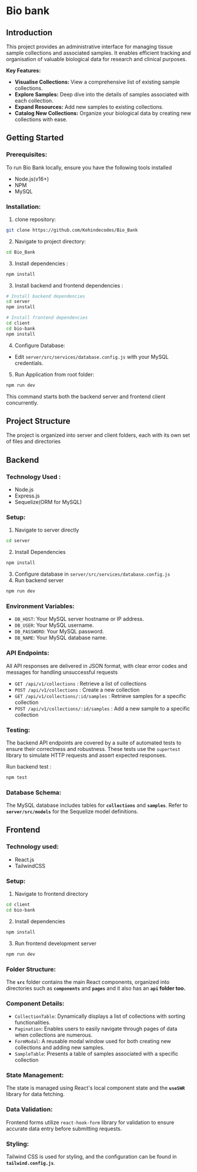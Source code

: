 # Bio bank

## Introduction

This project provides an administrative interface for managing tissue sample collections and associated samples. It enables efficient tracking and organisation of valuable biological data for research and clinical purposes.

**Key Features:**

- **Visualise Collections:** View a comprehensive list of existing sample collections.
- **Explore Samples:** Deep dive into the details of samples associated with each collection.
- **Expand Resources:** Add new samples to existing collections.
- **Catalog New Collections:** Organize your biological data by creating new collections with ease.

## Getting Started

### Prerequisites:

To run Bio Bank locally, ensure you have the following tools installed

- Node.js(v16+)
- NPM
- MySQL

### Installation:

1. clone repository:

```bash
git clone https://github.com/Kehindecodes/Bio_Bank
```

2. Navigate to project directory:

```bash
cd Bio_Bank
```

3. Install dependencies :

```bash
npm install
```

3. Install backend and frontend dependencies :

```bash
# Install backend dependencies
cd server
npm install

# Install frontend dependencies
cd client
cd bio-bank
npm install
```

4. Configure Database:
- Edit `server/src/services/database.config.js` with your MySQL credentials.
5.  Run Application from root folder:

```bash
npm run dev
```

This command starts both the backend server and frontend client concurrently.

## Project Structure

The project is organized into server and client folders, each with its own set of files and directories

## Backend

### Technology Used :

- Node.js
- Express.js
- Sequelize(ORM for MySQL)

### Setup:

1. Navigate to server directly

```bash
cd server
```

2. Install Dependencies

```bash
npm install
```

3. Configure database in `server/src/services/database.config.js`
4. Run backend server

```bash
npm run dev
```

### **Environment Variables:**

- `DB_HOST`: Your MySQL server hostname or IP address.
- `DB_USER`: Your MySQL username.
- `DB_PASSWORD`: Your MySQL password.
- `DB_NAME`: Your MySQL database name.

### API Endpoints:

All API responses are delivered in JSON format, with clear error codes and messages for handling unsuccessful requests

- `GET /api/v1/collections` : Retrieve a list of collections
- `POST /api/v1/collections` : Create a new collection
- `GET /api/v1/collections/:id/samples` : Retrieve samples for a specific collection
- `POST /api/v1/collections/:id/samples` : Add a new sample to a specific collection

### Testing:
The backend API endpoints are covered by a suite of automated tests to ensure their correctness and robustness. These tests use the `supertest` library to simulate HTTP requests and assert expected responses.

Run backend test :
```bash
npm test
```

### Database Schema:

The MySQL database includes tables for **`collections`** and **`samples`**. Refer to **`server/src/models`** for the Sequelize model definitions.

## Frontend

### Technology used:

- React.js
- TailwindCSS

### Setup:

1. Navigate to frontend directory

```bash
cd client
cd bio-bank
```

2. Install dependencies

```bash
npm install
```

3. Run frontend development  server

```bash
npm run dev
```

### Folder Structure:

The **`src`** folder contains the main React components, organized into directories such as **`components`**  and **`pages`**  and it also has an  **`api`  folder too.**

### **Component Details:**

- `CollectionTable`: Dynamically displays a list of collections with sorting functionalities.
- `Pagination`: Enables users to easily navigate through pages of data when collections are numerous.
- `FormModal`: A reusable modal window used for both creating new collections and adding new samples.
- `SampleTable`: Presents a table of samples associated with a specific collection

### **State Management:**

The state is managed using React's local component state and the **`useSWR`** library for data fetching.

### **Data Validation:**

Frontend forms utilize `react-hook-form`  library  for validation to ensure accurate data entry before submitting requests.

### **Styling:**

Tailwind CSS is used for styling, and the configuration can be found in **`tailwind.config.js`**.
